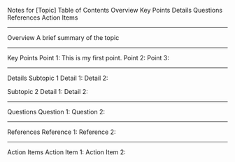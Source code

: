 Notes for [Topic]
Table of Contents
Overview
Key Points
Details
Questions
References
Action Items

---

Overview
A brief summary of the topic

---

Key Points
Point 1: This is my first point.
Point 2:
Point 3:

---

Details
Subtopic 1
Detail 1:
Detail 2:

Subtopic 2
Detail 1:
Detail 2:

---

Questions
Question 1:
Question 2:

---

References
Reference 1:
Reference 2:

---

Action Items
Action Item 1:
Action Item 2:
